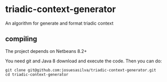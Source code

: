 # triadic-context-generator

An algorithm for generate and format triadic context

## compiling

The project depends on Netbeans 8.2+

You need git and Java 8 download and execute the code. Then you can do:

```shell
git clone git@github.com:josuesasilva/triadic-context-generator.git
cd triadic-context-generator
````
